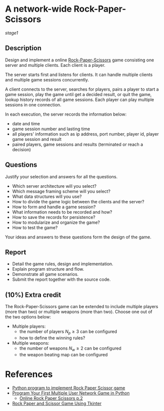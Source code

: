 # A network-wide Rock-Paper-Scissors
_stage1_

## Description
Design and implement a online [Rock-Paper-Scissors](https://en.wikipedia.org/wiki/Rock_paper_scissors) game consisting one server and multiple clients. Each client is a player.

The server starts first and listens for clients. It can handle multiple clients and multiple game sessions concurrently. 

A client connects to the server, searches for players, pairs a player to start a game session, play the game until get a decided result, or quit the game, lookup history records of all game sessions. Each player can play multiple sessions in one connection.

In each execution, the server records the information below:
- date and time
- game session number and lasting time
- all players' information such as ip address, port number, player id, player game session and result
- paired players, game sessions and results (terminated or reach a decision)


## Questions
Justify your selection and answers for all the questions.

- Which server architecture will you select? 
- Which message framing scheme will you select?
- What data structures will you use? 
- How to divide the game logic between the clients and the server?
- How to form and handle a game session?
- What information needs to be recorded and how?
- How to save the records for persistence?
- How to modularize and organize the game?
- How to test the game?

Your ideas and answers to these questions form the design of the game.

## Report
- Detail the game rules, design and implementation. 
- Explain program structure and flow.
- Demonstrate all game scenarios.
- Submit the report together with the source code.


## (10%) Extra credit
The Rock-Paper-Scissors game can be extended to include multiple players (more than two) or multiple weapons (more than two). Choose one out of the two options below:
- Multiple players: 
  - the number of players $N_p≥3$ can be configured
  - how to define the winning rules?
- Multiple weapons: 
  - the number of weapons $N_w ≥ 2$ can be configured
  - the weapon beating map can be configured


# References
- [Python program to implement Rock Paper Scissor game](https://www.geeksforgeeks.org/python-program-implement-rock-paper-scissor-game/)
- [Program Your First Multiple User Network Game in Python](https://levelup.gitconnected.com/program-your-first-multiple-user-network-game-in-python-9f4cc3650de2)
  - [Online Rock Paper Scissors p.2](https://www.techwithtim.net/tutorials/python-online-game-tutorial/online-rock-paper-scissors-p-2)
- [Rock Paper and Scissor Game Using Tkinter](https://www.geeksforgeeks.org/rock-paper-and-scissor-game-using-tkinter/)